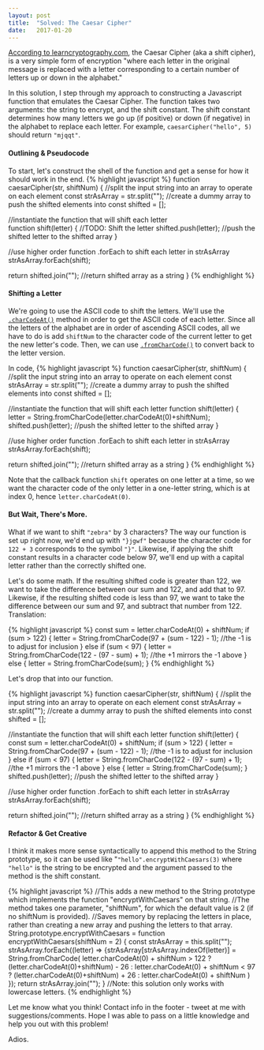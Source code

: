```yaml
---
layout: post
title:  "Solved: The Caesar Cipher"
date:   2017-01-20
---
```


[According to learncryptography.com](https://learncryptography.com/classical-encryption/caesar-cipher), the Caesar Cipher (aka a shift cipher), is a very simple form of encryption "where each letter in the original message is replaced with a letter corresponding to a certain number of letters up or down in the alphabet."

In this solution, I step through my approach to constructing a Javascript function that emulates the Caesar Cipher. The function takes two arguments: the string to encrypt, and the shift constant. The shift constant determines how many letters we go up (if positive) or down (if negative) in the alphabet to replace each letter. For example, `caesarCipher("hello", 5)` should return `"mjqqt"`.


#### Outlining & Pseudocode
To start, let's construct the shell of the function and get a sense for how it should work in the end.
{% highlight javascript %}
function caesarCipher(str, shiftNum) {
  //split the input string into an array to operate on each element
  const strAsArray = str.split("");
  //create a dummy array to push the shifted elements into
  const shifted = [];

  //instantiate the function that will shift each letter   
  function shift(letter) {
    //TODO: Shift the letter
    shifted.push(letter); //push the shifted letter to the shifted array
  }

  //use higher order function .forEach to shift each letter in strAsArray
  strAsArray.forEach(shift);

  return shifted.join(""); //return shifted array as a string
}
{% endhighlight %}

#### Shifting a Letter
We're going to use the ASCII code to shift the letters. We'll use the [`.charCodeAt()`](https://developer.mozilla.org/en-US/docs/Web/JavaScript/Reference/Global_Objects/String/charCodeAt) method in order to get the ASCII code of each letter. Since all the letters of the alphabet are in order of ascending ASCII codes, all we have to do is add `shiftNum` to the character code of the current letter to get the new letter's code. Then, we can use [`.fromCharCode()`](https://developer.mozilla.org/en-US/docs/Web/JavaScript/Reference/Global_Objects/String/fromCharCode) to convert back to the letter version.

In code,
{% highlight javascript %}
function caesarCipher(str, shiftNum) {
  //split the input string into an array to operate on each element
  const strAsArray = str.split("");
  //create a dummy array to push the shifted elements into
  const shifted = [];

  //instantiate the function that will shift each letter
  function shift(letter) {
    letter = String.fromCharCode(letter.charCodeAt(0)+shiftNum);
    shifted.push(letter); //push the shifted letter to the shifted array
  }

  //use higher order function .forEach to shift each letter in strAsArray
  strAsArray.forEach(shift);

  return shifted.join(""); //return shifted array as a string
}
{% endhighlight %}

Note that the callback function `shift` operates on one letter at a time, so we want the character code of the only letter in a one-letter string, which is at index 0, hence `letter.charCodeAt(0)`.

#### But Wait, There's More.
What if we want to shift `"zebra"` by 3 characters? The way our function is set up right now, we'd end up with `"}jgwf"` because the character code for `122 + 3` corresponds to the symbol `"}"`. Likewise, if applying the shift constant results in a character code below 97, we'll end up with a capital letter rather than the correctly shifted one.

Let's do some math. If the resulting shifted code is greater than 122, we want to take the difference between our sum and 122, and add that to 97. Likewise, if the resulting shifted code is less than 97, we want to take the difference between our sum and 97, and subtract that number from 122. Translation:

{% highlight javascript %}
const sum = letter.charCodeAt(0) + shiftNum;
if (sum > 122) {
  letter = String.fromCharCode(97 + (sum - 122) - 1); //the -1 is to adjust for inclusion
} else if (sum < 97) {
  letter = String.fromCharCode(122 - (97 - sum) + 1); //the +1 mirrors the -1 above
} else {
  letter = String.fromCharCode(sum);
}
{% endhighlight %}

Let's drop that into our function.

{% highlight javascript %}
function caesarCipher(str, shiftNum) {
  //split the input string into an array to operate on each element
  const strAsArray = str.split("");
  //create a dummy array to push the shifted elements into
  const shifted = [];

  //instantiate the function that will shift each letter
  function shift(letter) {
    const sum = letter.charCodeAt(0) + shiftNum;
    if (sum > 122) {
      letter = String.fromCharCode(97 + (sum - 122) - 1); //the -1 is to adjust for inclusion
    } else if (sum < 97) {
      letter = String.fromCharCode(122 - (97 - sum) + 1); //the +1 mirrors the -1 above
    } else {
      letter = String.fromCharCode(sum);
    }
    shifted.push(letter); //push the shifted letter to the shifted array
  }

  //use higher order function .forEach to shift each letter in strAsArray
  strAsArray.forEach(shift);

  return shifted.join(""); //return shifted array as a string
}
{% endhighlight %}

#### Refactor & Get Creative
I think it makes more sense syntactically to append this method to the String prototype, so it can be used like "`"hello".encryptWithCaesars(3)` where `"hello"` is the string to be encrypted and the argument passed to the method is the shift constant.

{% highlight javascript %}
//This adds a new method to the String prototype which implements the function "encryptWithCaesars" on that string.
//The method takes one parameter, "shiftNum", for which the default value is 2 (if no shiftNum is provided).
//Saves memory by replacing the letters in place, rather than creating a new array and pushing the letters to that array.
String.prototype.encryptWithCaesars = function encryptWithCaesars(shiftNum = 2) {
  const strAsArray = this.split("");
  strAsArray.forEach((letter) => {strAsArray[strAsArray.indexOf(letter)] =
    String.fromCharCode(
      letter.charCodeAt(0) + shiftNum > 122 ? (letter.charCodeAt(0)+shiftNum) - 26 :
      letter.charCodeAt(0) + shiftNum < 97 ? (letter.charCodeAt(0)+shiftNum) + 26 :
      letter.charCodeAt(0) + shiftNum
    )
  });
  return strAsArray.join("");
}
//Note: this solution only works with lowercase letters.
{% endhighlight %}

Let me know what you think! Contact info in the footer - tweet at me with suggestions/comments.
Hope I was able to pass on a little knowledge and help you out with this problem!

Adios.
